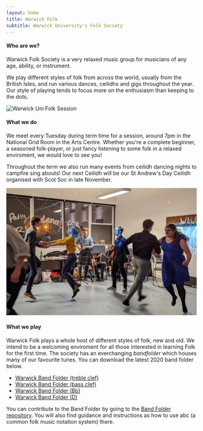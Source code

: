 ```yaml
---
layout: home
title: Warwick Folk
subtitle: Warwick University's Folk Society
---
```



#### Who are we?

Warwick Folk Society is a very relaxed music group for musicians of any age, ability, or instrument.

We play different styles of folk from across the world, usually from the British Isles, and run various dances, ceilidhs and gigs throughout the year. 
Our style of playing tends to focus more on the enthusiasm than keeping to the dots. 

![Warwick Uni Folk Session](/assets/img/folk-session.jpg)

#### What we do

We meet every Tuesday during term time for a session, around 7pm in the National Grid Room in the Arts Centre. Whether you're a complete beginner, a seasoned folk-player, or just fancy listening to some folk in a relaxed enviroment, we would love to see you!

Throughout the term we also run many events from ceilidh dancing nights to campfire sing abouts! Our next Ceilidh will be our St Andrew's Day Ceilidh organised with Scot Soc in late November.

![Ceilidh Dancing](/assets/img/ceilidhdance.jpg)

#### What we play

Warwick Folk plays a whole host of different styles of folk, new and old. We intend to be a welcoming enviroment for all those interested in learning Folk for the first time. 
The society has an everchanging *bandfolder* which houses many of our favourite tunes. You can download the latest 2020 band folder below.

- [Warwick Band Folder (treble clef)](/assets/pdf/FolkBandFolder2020.pdf)
- [Warwick Band Folder (bass clef)](/assets/pdf/FolkBandFolder2020Bass.pdf)
- [Warwick Band Folder (Bb)](/assets/pdf/FolkBandFolder2020-Bb.pdf)
- [Warwick Band Folder (D)](/assets/pdf/FolkBandFolder2020-D.pdf)

You can contribute to the Band Folder by going to the [Band Folder repository](https://github.com/WarwickFolk/band-folder). 
You will also find guidance and instructions as how to use abc (a common folk music notation system) there. 




